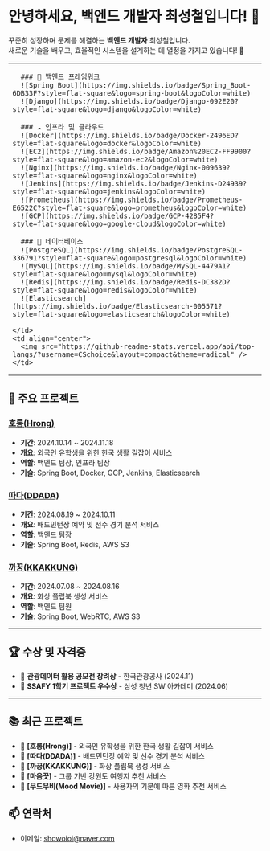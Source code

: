 # 안녕하세요, 백엔드 개발자 최성철입니다! 👋

꾸준히 성장하며 문제를 해결하는 **백엔드 개발자** 최성철입니다.  
새로운 기술을 배우고, 효율적인 시스템을 설계하는 데 열정을 가지고 있습니다! 🚀

<table>
  <tr>
    <td>

      ### 🔧 백엔드 프레임워크  
      ![Spring Boot](https://img.shields.io/badge/Spring_Boot-6DB33F?style=flat-square&logo=spring-boot&logoColor=white)  
      ![Django](https://img.shields.io/badge/Django-092E20?style=flat-square&logo=django&logoColor=white)

      ### ☁️ 인프라 및 클라우드  
      ![Docker](https://img.shields.io/badge/Docker-2496ED?style=flat-square&logo=docker&logoColor=white)  
      ![EC2](https://img.shields.io/badge/Amazon%20EC2-FF9900?style=flat-square&logo=amazon-ec2&logoColor=white)  
      ![Nginx](https://img.shields.io/badge/Nginx-009639?style=flat-square&logo=nginx&logoColor=white)  
      ![Jenkins](https://img.shields.io/badge/Jenkins-D24939?style=flat-square&logo=jenkins&logoColor=white)  
      ![Prometheus](https://img.shields.io/badge/Prometheus-E6522C?style=flat-square&logo=prometheus&logoColor=white)  
      ![GCP](https://img.shields.io/badge/GCP-4285F4?style=flat-square&logo=google-cloud&logoColor=white)

      ### 💾 데이터베이스  
      ![PostgreSQL](https://img.shields.io/badge/PostgreSQL-336791?style=flat-square&logo=postgresql&logoColor=white)  
      ![MySQL](https://img.shields.io/badge/MySQL-4479A1?style=flat-square&logo=mysql&logoColor=white)  
      ![Redis](https://img.shields.io/badge/Redis-DC382D?style=flat-square&logo=redis&logoColor=white)  
      ![Elasticsearch](https://img.shields.io/badge/Elasticsearch-005571?style=flat-square&logo=elasticsearch&logoColor=white)

    </td>
    <td align="center">
      <img src="https://github-readme-stats.vercel.app/api/top-langs/?username=CSchoice&layout=compact&theme=radical" />
    </td>
  </tr>
</table>




## 🚀 주요 프로젝트

### [호롱(Hrong)](https://github.com/CSchoice/horong)  
- **기간**: 2024.10.14 ~ 2024.11.18  
- **개요**: 외국인 유학생을 위한 한국 생활 길잡이 서비스  
- **역할**: 백엔드 팀장, 인프라 팀장  
- **기술**: Spring Boot, Docker, GCP, Jenkins, Elasticsearch  

### [따다(DDADA)](https://github.com/CSchoice/ddada)  
- **기간**: 2024.08.19 ~ 2024.10.11  
- **개요**: 배드민턴장 예약 및 선수 경기 분석 서비스  
- **역할**: 백엔드 팀장  
- **기술**: Spring Boot, Redis, AWS S3  

### [까꿍(KKAKKUNG)](https://github.com/cooing-ssafy11/Cooing_BE)  
- **기간**: 2024.07.08 ~ 2024.08.16  
- **개요**: 화상 플립북 생성 서비스  
- **역할**: 백엔드 팀원  
- **기술**: Spring Boot, WebRTC, AWS S3  

---

## 🏆 수상 및 자격증  
- 🥉 **관광데이터 활용 공모전 장려상** - 한국관광공사 (2024.11)  
- 🏅 **SSAFY 1학기 프로젝트 우수상** - 삼성 청년 SW 아카데미 (2024.06)  

---

## 📚 최근 프로젝트
- 🌟 **[호롱(Hrong)]** - 외국인 유학생을 위한 한국 생활 길잡이 서비스  
- 🌟 **[따다(DDADA)]** - 배드민턴장 예약 및 선수 경기 분석 서비스  
- 🌟 **[까꿍(KKAKKUNG)]** - 화상 플립북 생성 서비스  
- 🌟 **[마음끗]** - 그룹 기반 강원도 여행지 추천 서비스  
- 🌟 **[무드무비(Mood Movie)]** - 사용자의 기분에 따른 영화 추천 서비스  
## 📫 연락처  
- 이메일: showoioi@naver.com  
